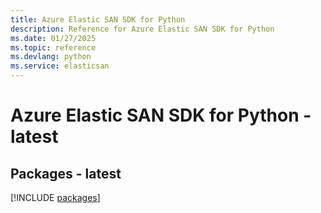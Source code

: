 ```yaml
---
title: Azure Elastic SAN SDK for Python
description: Reference for Azure Elastic SAN SDK for Python
ms.date: 01/27/2025
ms.topic: reference
ms.devlang: python
ms.service: elasticsan
---
```

# Azure Elastic SAN SDK for Python - latest
## Packages - latest
[!INCLUDE [packages](elastic-san-index.md)]